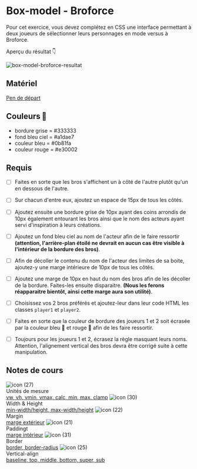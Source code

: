 # Box-model - Broforce

Pour cet exercice, vous devez complétez en CSS une interface permettant à deux joueurs de sélectionner leurs personnages en mode versus à Broforce.

Aperçu du résultat 👇

![box-model-broforce-resultat](https://github.com/user-attachments/assets/304c5edf-f1e3-43b7-8ad2-36c914836022)


## Matériel

[Pen de départ](https://codepen.io/tim-momo/pen/PoBaEVQ?editors=1100)

## Couleurs 🎨
-    bordure grise = #333333
-    fond bleu ciel = #a1dae7
-    couleur bleu = #0b81fa
-    couleur rouge = #e30002
   
   
## Requis

* [ ] Faites en sorte que les bros s'affichent un à côté de l'autre plutôt qu'un en dessous de l'autre.
* [ ] Sur chacun d'entre eux, ajoutez un espace de 15px de tous les côtés.
* [ ]  Ajoutez ensuite une bordure grise de 10px ayant des coins arrondis de 10px également entourant les bros ainsi que le nom des acteurs ayant servi d'inspiration à leurs créations.
* [ ] Ajoutez un fond bleu ciel au nom de l'acteur afin de le faire ressortir <b>(attention, l'arrière-plan étoilé ne devrait en aucun cas être visible à l'intérieur de la bordure des bros)</b>.
* [ ] Afin de décoller le contenu du nom de l'acteur des limites de sa boite, ajoutez-y une marge intérieure de 10px de tous les côtés.
* [ ] Ajoutez une marge de 10px en haut du nom des bros afin de les décoller de la bordure. Faites-les ensuite disparaitre. <b>(Nous les ferons réapparaitre bientôt, ainsi cette marge aura son utilité)</b>.
* [ ] Choisissez vos 2 bros préférés et ajoutez-leur dans leur code HTML les classes `player1` et `player2`.
* [ ] Faites en sorte que la couleur de bordure des joueurs 1 et 2 soit écrasée par la couleur bleu 🔵 et rouge 🔴 afin de les faire ressortir.
* [ ] Toujours pour les joueurs 1 et 2, écrasez la règle masquant leurs noms. Attention, l'alignement vertical des bros devra être corrigé suite à cette manipulation.



## Notes de cours

![icon (27)](https://github.com/user-attachments/assets/49b2296c-e8b5-4fd3-a964-9ff011fb69c4)<br> Unités de mesure <br> [vw, vh, vmin, vmax, calc, min, max, clamp](https://tim-montmorency.com/compendium/582-111%E2%80%93web1/css/unites-de-mesures.html)
![icon (30)](https://github.com/user-attachments/assets/598704e7-21b0-4b1d-b31b-f553b0c4e2d8)<br> Width & Height <br> [min-width/height, max-width/height](https://tim-montmorency.com/compendium/582-111%E2%80%93web1/css/width-height.html)
![icon (22)](https://github.com/user-attachments/assets/18f5981d-3ef4-470d-96ee-47518959bed1)<br> Margin <br> [marge extérieur](https://tim-montmorency.com/compendium/582-111%E2%80%93web1/css/margin.html)
![icon (21)](https://github.com/user-attachments/assets/4b36afe2-d51c-4acb-8621-4bc68a7e8dca)<br> Paddingt <br> [marge intérieur](https://tim-montmorency.com/compendium/582-111%E2%80%93web1/css/padding.html)
![icon (31)](https://github.com/user-attachments/assets/eaa7ea2b-fd52-435a-8588-57c604c684ef)<br> Border <br> [border, border-radius](https://tim-montmorency.com/compendium/582-111%E2%80%93web1/css/border.html)
![icon (25)](https://github.com/user-attachments/assets/7cf28123-2faa-4f77-86f5-9482b8b8b489)<br> Vertical-align <br> [baseline, top, middle, bottom, super, sub](https://tim-montmorency.com/compendium/582-111%E2%80%93web1/css/vertical-align.html)
